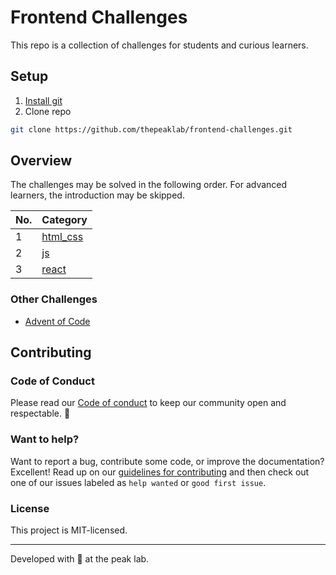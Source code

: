 # Frontend Challenges

This repo is a collection of challenges for students and curious learners.

## Setup

1. [Install git](https://git-scm.com/book/en/v2/Getting-Started-Installing-Git)
1. Clone repo

```sh
git clone https://github.com/thepeaklab/frontend-challenges.git
```

## Overview

The challenges may be solved in the following order.
For advanced learners, the introduction may be skipped.

| No. | Category                |
| --- | ----------------------- |
| 1   | [html_css](./html_css/) |
| 2   | [js](./js/)             |
| 3   | [react](./react/)       |

### Other Challenges

- [Advent of Code](https://adventofcode.com)

## Contributing

### Code of Conduct

Please read our [Code of conduct](./CODE_OF_CONDUCT) to keep our community open and respectable. 💖

### Want to help?

Want to report a bug, contribute some code, or improve the documentation? Excellent!
Read up on our [guidelines for contributing](./CONTRIBUTING.md) and then check out one of our issues labeled as `help wanted` or `good first issue`.

### License

This project is MIT-licensed.

---

Developed with 💖 at the peak lab.
